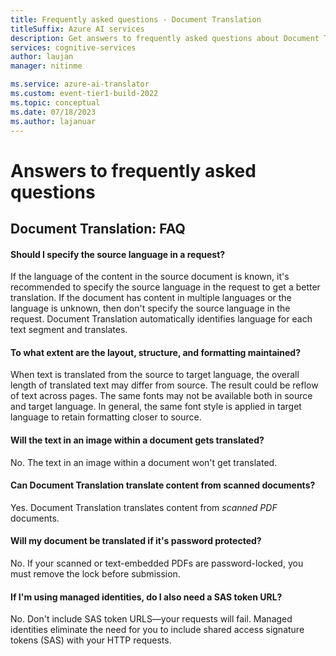 ```yaml
---
title: Frequently asked questions - Document Translation
titleSuffix: Azure AI services
description: Get answers to frequently asked questions about Document Translation.
services: cognitive-services
author: laujan
manager: nitinme

ms.service: azure-ai-translator
ms.custom: event-tier1-build-2022
ms.topic: conceptual
ms.date: 07/18/2023
ms.author: lajanuar
---
```


<!-- markdownlint-disable MD001 -->

# Answers to frequently asked questions

## Document Translation: FAQ

#### Should I specify the source language in a request?

If the language of the content in the source document is known, it's recommended to specify the source language in the request to get a better translation. If the document has content in multiple languages or the language is unknown, then don't specify the source language in the request. Document Translation automatically identifies language for each text segment and translates.

#### To what extent are the layout, structure, and formatting maintained?

When text is translated from the source to target language, the overall length of translated text may differ from source.  The result could be reflow of text across pages. The same fonts may not be available both in source and target language. In general, the same font style is applied in target language to retain formatting closer to source.

#### Will the text in an image within a document gets translated?

No. The text in an image within a document won't get translated.

#### Can Document Translation translate content from scanned documents?

Yes. Document Translation translates content from _scanned PDF_ documents.

#### Will my document be translated if it's password protected?

No. If your scanned or text-embedded PDFs are password-locked, you must remove the lock before submission.

#### If I'm using managed identities, do I also need a SAS token URL?

No. Don't include SAS token URLS—your requests will fail. Managed identities eliminate the need for you to include shared access signature tokens (SAS) with your HTTP requests.

